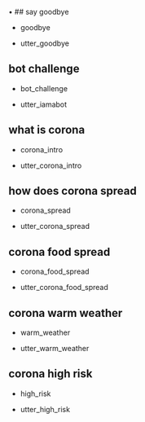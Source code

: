 •	## say goodbye
* goodbye
- utter_goodbye

## bot challenge
* bot_challenge
- utter_iamabot

## what is corona
* corona_intro
- utter_corona_intro

## how does corona spread
* corona_spread
- utter_corona_spread
## corona food spread
* corona_food_spread
- utter_corona_food_spread

## corona warm weather
* warm_weather
- utter_warm_weather
## corona high risk
* high_risk
 - utter_high_risk
